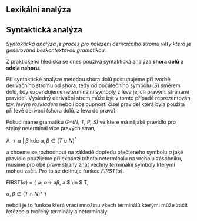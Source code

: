 
## Lexikální analýza

## Syntaktická analýza

*Syntaktická analýza je proces pro nalezení derivačního stromu věty která je generovaná bezkontextovou gramatikou.*

Z praktického hlediska se dnes používá syntaktická analýza **shora dolů** a **sdola nahoru**.

Při syntaktické analýze metodou shora dolů postupujeme při tvorbě derivačního stromu od shora, tedy od počátečního
symbolu (*S*) směrem dolů, kdy expandujeme neterminální symboly z leva jejich pravými stranami pravidel. 
Výsledný derivační strom může být v tomto
případě reprezentován tzv. *levým rozkladem* neboli posloupnosti čísel pravidel která byla použita při
levé derivaci (shora dolů, z leva do prava).

Pokud máme gramatiku *G=(N, T, P, S)* ve které má nějaké pravidlo pro stejný neterminál více pravých stran,

A &rarr; $\alpha$ | $\beta$ kde $\alpha, \beta \in (T \cup N)^*$

a chceme se rozhodnout na základě dopředu přečteného symbolu *a* jaké pravidlo použijeme při expanzi
tohoto neterminálu na vrcholu zásobníku, musíme pro obě pravé strany znát věchny terminální symboly
kterými mohou začít. Pro to se definuje funkce *FIRST($\alpha$)*.

FIRST($\alpha$) = { *a*: $\alpha$&rarr; a$\beta$, a $ \in $ T,


$\alpha,\beta \in (T \cap N)*$ }

neboli je to funkce která vrací množinu všech terminálů kterými může začít řetězec $\alpha$ tvořený
terminály a neterminály.



